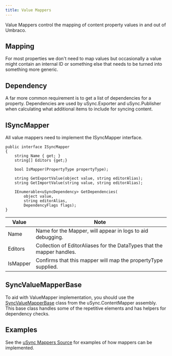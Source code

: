 ```yaml
---
title: Value Mappers
---
```


Value Mappers control the mapping of content property values in and out of Umbraco.

## Mapping
For most properties we don't need to map values but occasionally a value might contain an internal ID or something else that needs to be turned into something more generic.

## Dependency
A far more common requirement is to get a list of dependencies for a property. Dependencies are used by uSync.Exporter and uSync.Publisher when calculating what additional items to include for syncing content.

## ISyncMapper
All value mappers need to implement the ISyncMapper interface.


    public interface ISyncMapper
    {
        string Name { get; }
        string[] Editors {get;}

        bool IsMapper(PropertyType propertyType);

        string GetExportValue(object value, string editorAlias);
        string GetImportValue(string value, string editorAlias);

        IEnumerable<uSyncDependency> GetDependencies(
            object value, 
            string editorAlias, 
            DependencyFlags flags);
    }

Value |	Note
------|------
Name  |	Name for the Mapper, will appear in logs to aid debugging.
Editors | Collection of EditorAliases for the DataTypes that the mapper handles.
IsMapper | Confirms that this mapper will map the propertyType supplied.

## SyncValueMapperBase
To aid with ValueMapper implementation, you should use the [SyncValueMapperBase](https://github.com/KevinJump/uSync/blob/v8/8.2/uSync8.ContentEdition/Mapping/SyncValueMapperBase.cs) class from the uSync.ContentMapper assembly. This base class handles some of the repetitive elements and has helpers for dependency checks.

## Examples
See the [uSync Mappers Source](https://github.com/KevinJump/uSync/tree/v8/8.2/uSync8.ContentEdition/Mapping) for examples of how mappers can be implemented.